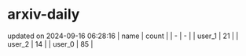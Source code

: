 # arxiv-daily
updated on 2024-09-16 06:28:16
| name | count |
| - | - |
| user_1 | 21 |
| user_2 | 14 |
| user_0 | 85 |
